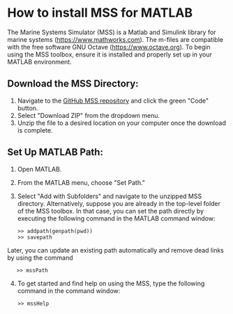 # How to install MSS for MATLAB

The Marine Systems Simulator (MSS) is a Matlab and Simulink library for marine systems (https://www.mathworks.com). The m-files are compatible with the free software GNU Octave (https://www.octave.org). To begin using the MSS toolbox, ensure it is installed and properly set up in your MATLAB environment.

## Download the MSS Directory:
1. Navigate to the <a href="https://github.com/cybergalactic/MSS/" target="_blank">GitHub MSS repository</a> and click the green "Code" button.
2. Select "Download ZIP" from the dropdown menu.
3. Unzip the file to a desired location on your computer once the download is complete.

## Set Up MATLAB Path:
1. Open MATLAB.
2. From the MATLAB menu, choose "Set Path."
3. Select "Add with Subfolders" and navigate to the unzipped MSS directory. Alternatively, suppose you are already in the top-level folder of the MSS toolbox. In that case, you can set the path directly by executing the following command in the MATLAB command window:

       >> addpath(genpath(pwd))
       >> savepath

Later, you can update an existing path automatically and remove dead links by using the command

       >> mssPath
    
4. To get started and find help on using the MSS, type the following command in the command window:

       >> mssHelp

